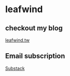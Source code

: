 # leafwind

## checkout my blog

[leafwind.tw](https://leafwind.tw)

## Email subscription

[Substack](https://leafwind.substack.com/)
